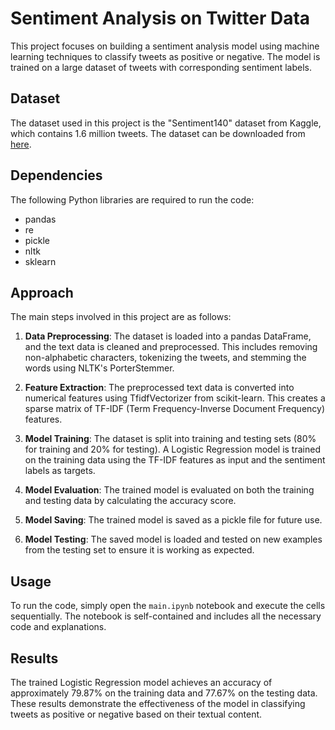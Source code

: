 # Sentiment Analysis on Twitter Data

This project focuses on building a sentiment analysis model using machine learning techniques to classify tweets as positive or negative. The model is trained on a large dataset of tweets with corresponding sentiment labels.

## Dataset

The dataset used in this project is the "Sentiment140" dataset from Kaggle, which contains 1.6 million tweets. The dataset can be downloaded from [here](https://www.kaggle.com/datasets/kazanova/sentiment140).

## Dependencies

The following Python libraries are required to run the code:

- pandas
- re
- pickle
- nltk
- sklearn

## Approach

The main steps involved in this project are as follows:

1. **Data Preprocessing**: The dataset is loaded into a pandas DataFrame, and the text data is cleaned and preprocessed. This includes removing non-alphabetic characters, tokenizing the tweets, and stemming the words using NLTK's PorterStemmer.

2. **Feature Extraction**: The preprocessed text data is converted into numerical features using TfidfVectorizer from scikit-learn. This creates a sparse matrix of TF-IDF (Term Frequency-Inverse Document Frequency) features.

3. **Model Training**: The dataset is split into training and testing sets (80% for training and 20% for testing). A Logistic Regression model is trained on the training data using the TF-IDF features as input and the sentiment labels as targets.

4. **Model Evaluation**: The trained model is evaluated on both the training and testing data by calculating the accuracy score.

5. **Model Saving**: The trained model is saved as a pickle file for future use.

6. **Model Testing**: The saved model is loaded and tested on new examples from the testing set to ensure it is working as expected.

## Usage

To run the code, simply open the `main.ipynb` notebook and execute the cells sequentially. The notebook is self-contained and includes all the necessary code and explanations.

## Results

The trained Logistic Regression model achieves an accuracy of approximately 79.87% on the training data and 77.67% on the testing data. These results demonstrate the effectiveness of the model in classifying tweets as positive or negative based on their textual content.